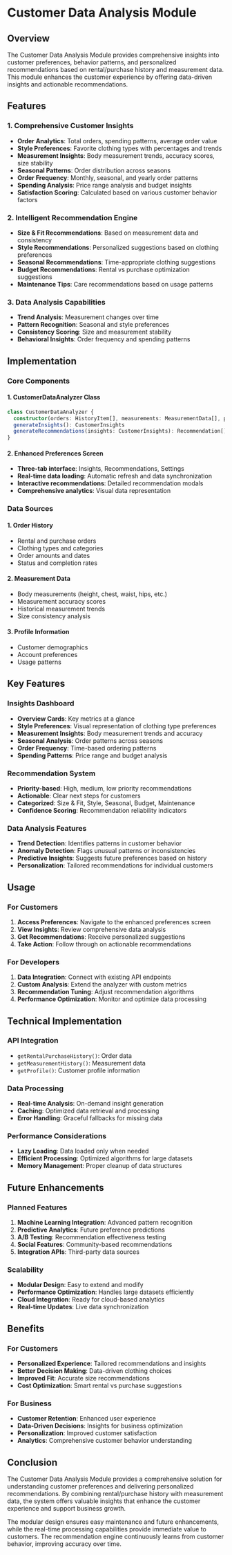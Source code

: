 # Customer Data Analysis Module

## Overview

The Customer Data Analysis Module provides comprehensive insights into customer preferences, behavior patterns, and personalized recommendations based on rental/purchase history and measurement data. This module enhances the customer experience by offering data-driven insights and actionable recommendations.

## Features

### 1. Comprehensive Customer Insights
- **Order Analytics**: Total orders, spending patterns, average order value
- **Style Preferences**: Favorite clothing types with percentages and trends
- **Measurement Insights**: Body measurement trends, accuracy scores, size stability
- **Seasonal Patterns**: Order distribution across seasons
- **Order Frequency**: Monthly, seasonal, and yearly order patterns
- **Spending Analysis**: Price range analysis and budget insights
- **Satisfaction Scoring**: Calculated based on various customer behavior factors

### 2. Intelligent Recommendation Engine
- **Size & Fit Recommendations**: Based on measurement data and consistency
- **Style Recommendations**: Personalized suggestions based on clothing preferences
- **Seasonal Recommendations**: Time-appropriate clothing suggestions
- **Budget Recommendations**: Rental vs purchase optimization suggestions
- **Maintenance Tips**: Care recommendations based on usage patterns

### 3. Data Analysis Capabilities
- **Trend Analysis**: Measurement changes over time
- **Pattern Recognition**: Seasonal and style preferences
- **Consistency Scoring**: Size and measurement stability
- **Behavioral Insights**: Order frequency and spending patterns

## Implementation

### Core Components

#### 1. CustomerDataAnalyzer Class
```typescript
class CustomerDataAnalyzer {
  constructor(orders: HistoryItem[], measurements: MeasurementData[], profile: any)
  generateInsights(): CustomerInsights
  generateRecommendations(insights: CustomerInsights): Recommendation[]
}
```

#### 2. Enhanced Preferences Screen
- **Three-tab interface**: Insights, Recommendations, Settings
- **Real-time data loading**: Automatic refresh and data synchronization
- **Interactive recommendations**: Detailed recommendation modals
- **Comprehensive analytics**: Visual data representation

### Data Sources

#### 1. Order History
- Rental and purchase orders
- Clothing types and categories
- Order amounts and dates
- Status and completion rates

#### 2. Measurement Data
- Body measurements (height, chest, waist, hips, etc.)
- Measurement accuracy scores
- Historical measurement trends
- Size consistency analysis

#### 3. Profile Information
- Customer demographics
- Account preferences
- Usage patterns

## Key Features

### Insights Dashboard
- **Overview Cards**: Key metrics at a glance
- **Style Preferences**: Visual representation of clothing type preferences
- **Measurement Insights**: Body measurement trends and accuracy
- **Seasonal Analysis**: Order patterns across seasons
- **Order Frequency**: Time-based ordering patterns
- **Spending Patterns**: Price range and budget analysis

### Recommendation System
- **Priority-based**: High, medium, low priority recommendations
- **Actionable**: Clear next steps for customers
- **Categorized**: Size & Fit, Style, Seasonal, Budget, Maintenance
- **Confidence Scoring**: Recommendation reliability indicators

### Data Analysis Features
- **Trend Detection**: Identifies patterns in customer behavior
- **Anomaly Detection**: Flags unusual patterns or inconsistencies
- **Predictive Insights**: Suggests future preferences based on history
- **Personalization**: Tailored recommendations for individual customers

## Usage

### For Customers
1. **Access Preferences**: Navigate to the enhanced preferences screen
2. **View Insights**: Review comprehensive data analysis
3. **Get Recommendations**: Receive personalized suggestions
4. **Take Action**: Follow through on actionable recommendations

### For Developers
1. **Data Integration**: Connect with existing API endpoints
2. **Custom Analysis**: Extend the analyzer with custom metrics
3. **Recommendation Tuning**: Adjust recommendation algorithms
4. **Performance Optimization**: Monitor and optimize data processing

## Technical Implementation

### API Integration
- `getRentalPurchaseHistory()`: Order data
- `getMeasurementHistory()`: Measurement data
- `getProfile()`: Customer profile information

### Data Processing
- **Real-time Analysis**: On-demand insight generation
- **Caching**: Optimized data retrieval and processing
- **Error Handling**: Graceful fallbacks for missing data

### Performance Considerations
- **Lazy Loading**: Data loaded only when needed
- **Efficient Processing**: Optimized algorithms for large datasets
- **Memory Management**: Proper cleanup of data structures

## Future Enhancements

### Planned Features
1. **Machine Learning Integration**: Advanced pattern recognition
2. **Predictive Analytics**: Future preference predictions
3. **A/B Testing**: Recommendation effectiveness testing
4. **Social Features**: Community-based recommendations
5. **Integration APIs**: Third-party data sources

### Scalability
- **Modular Design**: Easy to extend and modify
- **Performance Optimization**: Handles large datasets efficiently
- **Cloud Integration**: Ready for cloud-based analytics
- **Real-time Updates**: Live data synchronization

## Benefits

### For Customers
- **Personalized Experience**: Tailored recommendations and insights
- **Better Decision Making**: Data-driven clothing choices
- **Improved Fit**: Accurate size recommendations
- **Cost Optimization**: Smart rental vs purchase suggestions

### For Business
- **Customer Retention**: Enhanced user experience
- **Data-Driven Decisions**: Insights for business optimization
- **Personalization**: Improved customer satisfaction
- **Analytics**: Comprehensive customer behavior understanding

## Conclusion

The Customer Data Analysis Module provides a comprehensive solution for understanding customer preferences and delivering personalized recommendations. By combining rental/purchase history with measurement data, the system offers valuable insights that enhance the customer experience and support business growth.

The modular design ensures easy maintenance and future enhancements, while the real-time processing capabilities provide immediate value to customers. The recommendation engine continuously learns from customer behavior, improving accuracy over time.

